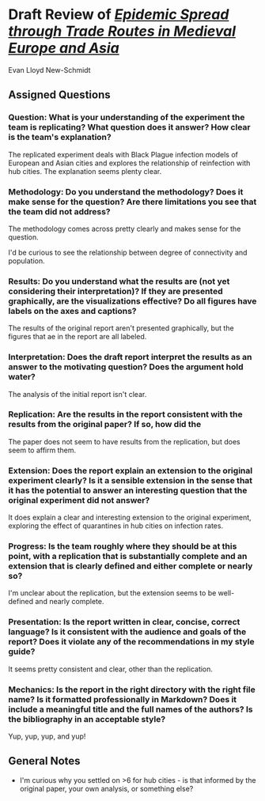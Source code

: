 # Draft Review of [_Epidemic Spread through Trade Routes in Medieval Europe and Asia_](https://github.com/LucyWilcox/Plague/blob/master/reports/draft_final_report.md)
Evan Lloyd New-Schmidt

## Assigned Questions

### Question:  What is your understanding of the experiment the team is replicating?  What question does it answer?  How clear is the team's explanation?

The replicated experiment deals with Black Plague infection models of European and Asian cities and explores the relationship of reinfection with hub cities. The explanation seems plenty clear.

### Methodology: Do you understand the methodology?  Does it make sense for the question?  Are there limitations you see that the team did not address?

The methodology comes across pretty clearly and makes sense for the question.

I'd be curious to see the relationship between degree of connectivity and population.

### Results: Do you understand what the results are (not yet considering their interpretation)?  If they are presented graphically, are the visualizations effective?  Do all figures have labels on the axes and captions?

The results of the original report aren't presented graphically, but the figures that ae in the report are all labeled.

### Interpretation: Does the draft report interpret the results as an answer to the motivating question?  Does the argument hold water?

The analysis of the initial report isn't clear.

### Replication: Are the results in the report consistent with the results from the original paper?  If so, how did the 

The paper does not seem to have results from the replication, but does seem to affirm them.

### Extension: Does the report explain an extension to the original experiment clearly?  Is it a sensible extension in the sense that it has the potential to answer an interesting question that the original experiment did not answer?

It does explain a clear and interesting extension to the original experiment, exploring the effect of quarantines in hub cities on infection rates.

### Progress: Is the team roughly where they should be at this point, with a replication that is substantially complete and an extension that is clearly defined and either complete or nearly so?

I'm unclear about the replication, but the extension seems to be well-defined and nearly complete.

### Presentation: Is the report written in clear, concise, correct language?  Is it consistent with the audience and goals of the report?  Does it violate any of the recommendations in my style guide?

It seems pretty consistent and clear, other than the replication.

### Mechanics: Is the report in the right directory with the right file name?  Is it formatted professionally in Markdown?  Does it include a meaningful title and the full names of the authors?  Is the bibliography in an acceptable style? 

Yup, yup, yup, and yup!

## General Notes

- I'm curious why you settled on >6 for hub cities - is that informed by the original paper, your own analysis, or something else?
